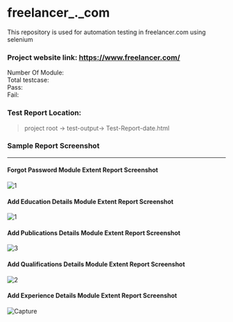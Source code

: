 # freelancer_._com
This repository is used for automation testing in freelancer.com using selenium

### Project website link: https://www.freelancer.com/ <br>

Number Of Module:  <br>
Total testcase:  <br>
Pass:  <br>
Fail:  <br>

### Test Report Location: <br>
> project root -> test-output-> Test-Report-date.html <br>

### Sample Report Screenshot <br>
-----------------
#### Forgot Password Module Extent Report Screenshot
![1](https://user-images.githubusercontent.com/38497405/113290245-2e935000-9313-11eb-9b7b-b009f7208777.PNG)
#### Add Education Details Module Extent Report Screenshot
![1](https://user-images.githubusercontent.com/38497405/113573859-c1e2c300-963c-11eb-86b5-da82ae8b84f1.PNG)
#### Add Publications Details Module Extent Report Screenshot
![3](https://user-images.githubusercontent.com/38497405/113573876-c8713a80-963c-11eb-8d8f-8ced03db7465.PNG)
#### Add Qualifications Details Module Extent Report Screenshot
![2](https://user-images.githubusercontent.com/38497405/113573871-c7400d80-963c-11eb-8674-9b8e2f106f6d.PNG)
#### Add Experience Details Module Extent Report Screenshot
![Capture](https://user-images.githubusercontent.com/38497405/113703250-5f50fc00-96fc-11eb-80ff-eca1ee87f461.PNG)

